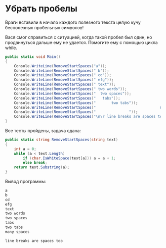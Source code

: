 # Убрать пробелы

Враги вставили в начало каждого полезного текста целую кучу бесполезных пробельных символов!

Вася смог справиться с ситуацией, когда такой пробел был один, но продвинуться дальше ему не удается. Помогите ему с помощью цикла while.

```cs
public static void Main()
{
	Console.WriteLine(RemoveStartSpaces("a"));
	Console.WriteLine(RemoveStartSpaces(" b"));
	Console.WriteLine(RemoveStartSpaces(" cd"));
	Console.WriteLine(RemoveStartSpaces(" efg"));
	Console.WriteLine(RemoveStartSpaces(" text"));
	Console.WriteLine(RemoveStartSpaces(" two words"));
	Console.WriteLine(RemoveStartSpaces("  two spaces"));
	Console.WriteLine(RemoveStartSpaces("	tabs"));
	Console.WriteLine(RemoveStartSpaces("		two	tabs"));
	Console.WriteLine(RemoveStartSpaces("                             many spaces"));
	Console.WriteLine(RemoveStartSpaces("               "));
	Console.WriteLine(RemoveStartSpaces("\n\r line breaks are spaces too"));
}
```

Все тесты пройдены, задача сдана:
```cs
public static string RemoveStartSpaces(string text)
{
	int a = 0;
	while (a < text.Length)
		if (char.IsWhiteSpace(text[a])) a = a + 1;
		else break;
	return text.Substring(a);
}
```

Вывод программы:
```cs
a
b
cd
efg
text
two words
two spaces
tabs
two	tabs
many spaces

line breaks are spaces too
```
